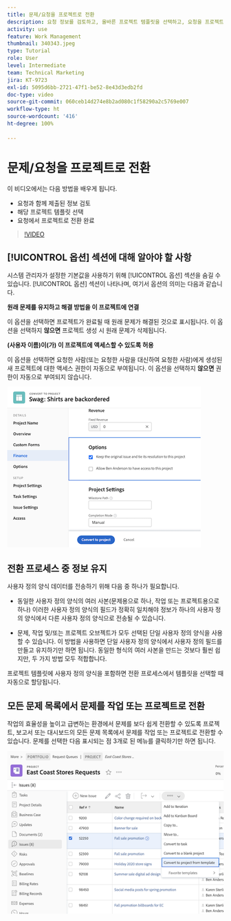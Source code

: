 ```yaml
---
title: 문제/요청을 프로젝트로 전환
description: 요청 정보를 검토하고, 올바른 프로젝트 템플릿을 선택하고, 요청을 프로젝트로 전환하는 방법을 알아봅니다.
activity: use
feature: Work Management
thumbnail: 340343.jpeg
type: Tutorial
role: User
level: Intermediate
team: Technical Marketing
jira: KT-9723
exl-id: 5095d6bb-2721-47f1-be52-8e43d3edb2fd
doc-type: video
source-git-commit: 060ceb14d274e8b2ad080c1f58290a2c5769e007
workflow-type: ht
source-wordcount: '416'
ht-degree: 100%

---
```


# 문제/요청을 프로젝트로 전환

이 비디오에서는 다음 방법을 배우게 됩니다.

* 요청과 함께 제출된 정보 검토
* 해당 프로젝트 템플릿 선택
* 요청에서 프로젝트로 전환 완료

>[!VIDEO](https://video.tv.adobe.com/v/340343/?quality=12&learn=on)

## [!UICONTROL 옵션] 섹션에 대해 알아야 할 사항

시스템 관리자가 설정한 기본값을 사용하기 위해 [!UICONTROL 옵션] 섹션을 숨길 수 있습니다. [!UICONTROL 옵션] 섹션이 나타나며, 여기서 옵션의 의미는 다음과 같습니다.

**원래 문제를 유지하고 해결 방법을 이 프로젝트에 연결**

이 옵션을 선택하면 프로젝트가 완료될 때 원래 문제가 해결된 것으로 표시됩니다. 이 옵션을 선택하지 **않으면** 프로젝트 생성 시 원래 문제가 삭제됩니다.

**(사용자 이름)이(가) 이 프로젝트에 액세스할 수 있도록 허용**

이 옵션을 선택하면 요청한 사람(또는 요청한 사람을 대신하여 요청한 사람)에게 생성된 새 프로젝트에 대한 액세스 권한이 자동으로 부여됩니다. 이 옵션을 선택하지 **않으면** 권한이 자동으로 부여되지 않습니다.

![전환 옵션을 보여 주는 프로젝트 화면의 이미지](assets/conversion-options.png)


## 전환 프로세스 중 정보 유지

사용자 정의 양식 데이터를 전송하기 위해 다음 중 하나가 필요합니다.

* 동일한 사용자 정의 양식의 여러 사본(문제용으로 하나, 작업 또는 프로젝트용으로 하나) 이러한 사용자 정의 양식의 필드가 정확히 일치해야 정보가 하나의 사용자 정의 양식에서 다른 사용자 정의 양식으로 전송될 수 있습니다.

* 문제, 작업 및/또는 프로젝트 오브젝트가 모두 선택된 단일 사용자 정의 양식을 사용할 수 있습니다. 이 방법을 사용하면 단일 사용자 정의 양식에서 사용자 정의 필드를 만들고 유지하기만 하면 됩니다. 동일한 형식의 여러 사본을 만드는 것보다 훨씬 쉽지만, 두 가지 방법 모두 적합합니다.

프로젝트 템플릿에 사용자 정의 양식을 포함하면 전환 프로세스에서 템플릿을 선택할 때 자동으로 할당됩니다.

## 모든 문제 목록에서 문제를 작업 또는 프로젝트로 전환

작업의 효율성을 높이고 급변하는 환경에서 문제를 보다 쉽게 전환할 수 있도록 프로젝트, 보고서 또는 대시보드의 모든 문제 목록에서 문제를 작업 또는 프로젝트로 전환할 수 있습니다. 문제를 선택한 다음 표시되는 점 3개로 된 메뉴를 클릭하기만 하면 됩니다.

![문제 전환 옵션을 보여 주는 프로젝트 화면의 이미지](assets/convert-from-a-list.png)

